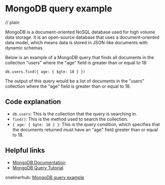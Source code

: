# MongoDB query example
// plain

MongoDB is a document-oriented NoSQL database used for high volume data storage. It is an open-source database that uses a document-oriented data model, which means data is stored in JSON-like documents with dynamic schemas.

Below is an example of a MongoDB query that finds all documents in the collection "users" where the "age" field is greater than or equal to 18:

```
db.users.find({ age: { $gte: 18 } })
```

The output of this query would be a list of documents in the "users" collection where the "age" field is greater than or equal to 18.

## Code explanation


- `db.users`: This is the collection that the query is searching in.
- `find()`: This is the method used to search the collection.
- `{ age: { $gte: 18 } }`: This is the query condition, which specifies that the documents returned must have an "age" field greater than or equal to 18.

## Helpful links

- [MongoDB Documentation](https://docs.mongodb.com/)
- [MongoDB Query Tutorial](https://www.tutorialspoint.com/mongodb/mongodb_query_document.htm)

onelinerhub: [MongoDB query example](https://onelinerhub.com/mongodb/mongodb-query-example)